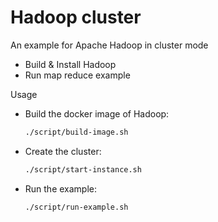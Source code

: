 # Hadoop cluster

An example for Apache Hadoop in cluster mode

  - Build & Install Hadoop
  - Run map reduce example

Usage

  - Build the docker image of Hadoop:
    ```sh
    ./script/build-image.sh
    ```
  - Create the cluster:
    ```sh
    ./script/start-instance.sh
    ```
  - Run the example:
    ```sh
    ./script/run-example.sh
    ```
